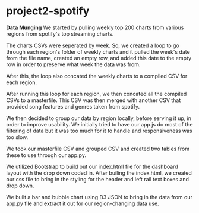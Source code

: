 # project2-spotify

**Data Munging**
We started by pulling weekly top 200 charts from various regions from spotify's top streaming charts.

The charts CSVs were seperated by week. So, we created a loop to go through each region's folder of weekly charts and it pulled the week's date from the file name, created an empty row, and added this date to the empty row in order to preserve what week the data was from.

After this, the loop also concated the weekly charts to a compiled CSV for each region. 

After running this loop for each region, we then concated all the compiled CSVs to a masterfile. This CSV was then merged with another CSV that provided song features and genres taken from spotify.

We then decided to group our data by region locally, before serving it up, in order to improve usability. We initially tried to have our app.js do most of the filtering of data but it was too much for it to handle and responsiveness was too slow.

We took our masterfile CSV and grouped CSV and created two tables from these to use through our app.py.





We utilized Bootstrap to build out our index.html file for the dashboard layout with the drop down coded in. After builing the index.html, we created our css file to bring in the styling for the header and left rail text boxes and drop down. 

We built a bar and bubble chart using D3 JSON to bring in the data from our app.py file and extract it out for our region-changing data use. 